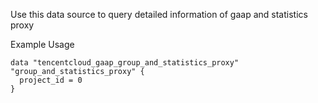 Use this data source to query detailed information of gaap and statistics proxy

Example Usage

```hcl
data "tencentcloud_gaap_group_and_statistics_proxy" "group_and_statistics_proxy" {
  project_id = 0
}
```